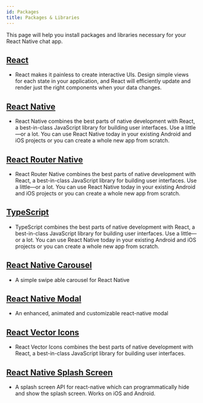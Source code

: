 ```yaml
---
id: Packages
title: Packages & Libraries
---
```


This page will help you install packages and libraries necessary for your React Native chat app.

## [React](https://www.npmjs.com/package/react)

* React makes it painless to create interactive UIs. Design simple views for each state in your application, and React will efficiently update and render just the right components when your data changes.

## [React Native](https://www.npmjs.com/package/react-native)

* React Native combines the best parts of native development with React, a best-in-class JavaScript library for building user interfaces.
Use a little—or a lot. You can use React Native today in your existing Android and iOS projects or you can create a whole new app from scratch.

## [React Router Native](https://www.npmjs.com/package/react-router-native)

* React Router Native combines the best parts of native development with React, a best-in-class JavaScript library for building user interfaces.
Use a little—or a lot. You can use React Native today in your existing Android and iOS projects or you can create a whole new app from scratch.

## [TypeScript](https://www.npmjs.com/package/typescript)

* TypeScript combines the best parts of native development with React, a best-in-class JavaScript library for building user interfaces.
Use a little—or a lot. You can use React Native today in your existing Android and iOS projects or you can create a whole new app from scratch.

## [React Native Carousel](https://www.npmjs.com/package/react-native-carousel)

* A simple swipe able carousel for React Native

## [React Native Modal](https://www.npmjs.com/package/react-native-modal)

* An enhanced, animated and customizable react-native modal

## [React Vector Icons](https://www.npmjs.com/package/react-native-vector-icons)

* React Vector Icons combines the best parts of native development with React, a best-in-class JavaScript library for building user interfaces.

## [React Native Splash Screen](https://www.npmjs.com/package/react-native-splash-screen)

* A splash screen API for react-native which can programmatically hide and show the splash screen. Works on iOS and Android.
